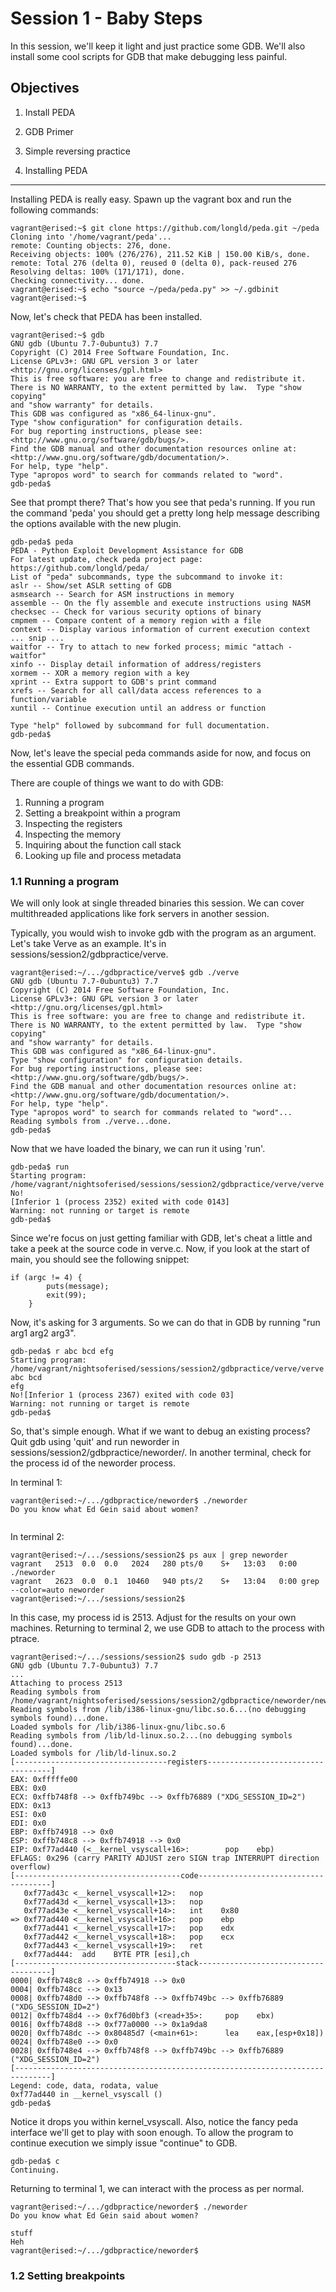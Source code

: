 Session 1 - Baby Steps
======================

In this session, we'll keep it light and just practice some GDB. We'll also
install some cool scripts for GDB that make debugging less painful.

Objectives
----------
1. Install PEDA
2. GDB Primer
3. Simple reversing practice

1. Installing PEDA
------------------

Installing PEDA is really easy. Spawn up the vagrant box and run the following
commands:

```
vagrant@erised:~$ git clone https://github.com/longld/peda.git ~/peda
Cloning into '/home/vagrant/peda'...
remote: Counting objects: 276, done.
Receiving objects: 100% (276/276), 211.52 KiB | 150.00 KiB/s, done.
remote: Total 276 (delta 0), reused 0 (delta 0), pack-reused 276
Resolving deltas: 100% (171/171), done.
Checking connectivity... done.
vagrant@erised:~$ echo "source ~/peda/peda.py" >> ~/.gdbinit
vagrant@erised:~$
```

Now, let's check that PEDA has been installed.

```
vagrant@erised:~$ gdb
GNU gdb (Ubuntu 7.7-0ubuntu3) 7.7
Copyright (C) 2014 Free Software Foundation, Inc.
License GPLv3+: GNU GPL version 3 or later <http://gnu.org/licenses/gpl.html>
This is free software: you are free to change and redistribute it.
There is NO WARRANTY, to the extent permitted by law.  Type "show copying"
and "show warranty" for details.
This GDB was configured as "x86_64-linux-gnu".
Type "show configuration" for configuration details.
For bug reporting instructions, please see:
<http://www.gnu.org/software/gdb/bugs/>.
Find the GDB manual and other documentation resources online at:
<http://www.gnu.org/software/gdb/documentation/>.
For help, type "help".
Type "apropos word" to search for commands related to "word".
gdb-peda$
```

See that prompt there? That's how you see that peda's running. If you run the
command 'peda' you should get a pretty long help message describing the options
available with the new plugin.

```
gdb-peda$ peda
PEDA - Python Exploit Development Assistance for GDB
For latest update, check peda project page: https://github.com/longld/peda/
List of "peda" subcommands, type the subcommand to invoke it:
aslr -- Show/set ASLR setting of GDB
asmsearch -- Search for ASM instructions in memory
assemble -- On the fly assemble and execute instructions using NASM
checksec -- Check for various security options of binary
cmpmem -- Compare content of a memory region with a file
context -- Display various information of current execution context
... snip ...
waitfor -- Try to attach to new forked process; mimic "attach -waitfor"
xinfo -- Display detail information of address/registers
xormem -- XOR a memory region with a key
xprint -- Extra support to GDB's print command
xrefs -- Search for all call/data access references to a function/variable
xuntil -- Continue execution until an address or function

Type "help" followed by subcommand for full documentation.
gdb-peda$
```

Now, let's leave the special peda commands aside for now, and focus on the
essential GDB commands.

There are couple of things we want to do with GDB:

1. Running a program
2. Setting a breakpoint within a program
3. Inspecting the registers
4. Inspecting the memory
5. Inquiring about the function call stack
6. Looking up file and process metadata

### 1.1 Running a program

We will only look at single threaded binaries this session. We can cover
multithreaded applications like fork servers in another session.

Typically, you would wish to invoke gdb with the program as an argument. Let's
take Verve as an example. It's in sessions/session2/gdbpractice/verve.

```
vagrant@erised:~/.../gdbpractice/verve$ gdb ./verve
GNU gdb (Ubuntu 7.7-0ubuntu3) 7.7
Copyright (C) 2014 Free Software Foundation, Inc.
License GPLv3+: GNU GPL version 3 or later <http://gnu.org/licenses/gpl.html>
This is free software: you are free to change and redistribute it.
There is NO WARRANTY, to the extent permitted by law.  Type "show copying"
and "show warranty" for details.
This GDB was configured as "x86_64-linux-gnu".
Type "show configuration" for configuration details.
For bug reporting instructions, please see:
<http://www.gnu.org/software/gdb/bugs/>.
Find the GDB manual and other documentation resources online at:
<http://www.gnu.org/software/gdb/documentation/>.
For help, type "help".
Type "apropos word" to search for commands related to "word"...
Reading symbols from ./verve...done.
gdb-peda$
```

Now that we have loaded the binary, we can run it using 'run'.

```
gdb-peda$ run
Starting program:
/home/vagrant/nightsoferised/sessions/session2/gdbpractice/verve/verve
No!
[Inferior 1 (process 2352) exited with code 0143]
Warning: not running or target is remote
gdb-peda$
```

Since we're focus on just getting familiar with GDB, let's cheat a little and
take a peek at the source code in verve.c. Now, if you look at the start of
main, you should see the following snippet:

```
if (argc != 4) {
        puts(message);
        exit(99);
    }
```

Now, it's asking for 3 arguments. So we can do that in GDB by running "run arg1
arg2 arg3".

```
gdb-peda$ r abc bcd efg
Starting program:
/home/vagrant/nightsoferised/sessions/session2/gdbpractice/verve/verve abc bcd
efg
No![Inferior 1 (process 2367) exited with code 03]
Warning: not running or target is remote
gdb-peda$
```

So, that's simple enough. What if we want to debug an existing process? Quit gdb
using 'quit' and run neworder in sessions/session2/gdbpractice/neworder/. In
another terminal, check for the process id of the neworder process.

In terminal 1:

```
vagrant@erised:~/.../gdbpractice/neworder$ ./neworder
Do you know what Ed Gein said about women?


```

In terminal 2:

```
vagrant@erised:~/.../sessions/session2$ ps aux | grep neworder
vagrant   2513  0.0  0.0   2024   280 pts/0    S+   13:03   0:00 ./neworder
vagrant   2623  0.0  0.1  10460   940 pts/2    S+   13:04   0:00 grep
--color=auto neworder
vagrant@erised:~/.../sessions/session2$
```

In this case, my process id is 2513. Adjust for the results on your own
machines. Returning to terminal 2, we use GDB to attach to the process with
ptrace.

```
vagrant@erised:~/.../sessions/session2$ sudo gdb -p 2513
GNU gdb (Ubuntu 7.7-0ubuntu3) 7.7
...
Attaching to process 2513
Reading symbols from /home/vagrant/nightsoferised/sessions/session2/gdbpractice/neworder/neworder...done.
Reading symbols from /lib/i386-linux-gnu/libc.so.6...(no debugging symbols found)...done.
Loaded symbols for /lib/i386-linux-gnu/libc.so.6
Reading symbols from /lib/ld-linux.so.2...(no debugging symbols found)...done.
Loaded symbols for /lib/ld-linux.so.2
[----------------------------------registers-----------------------------------]
EAX: 0xfffffe00
EBX: 0x0
ECX: 0xffb748f8 --> 0xffb749bc --> 0xffb76889 ("XDG_SESSION_ID=2")
EDX: 0x13
ESI: 0x0
EDI: 0x0
EBP: 0xffb74918 --> 0x0
ESP: 0xffb748c8 --> 0xffb74918 --> 0x0
EIP: 0xf77ad440 (<__kernel_vsyscall+16>:        pop    ebp)
EFLAGS: 0x296 (carry PARITY ADJUST zero SIGN trap INTERRUPT direction overflow)
[-------------------------------------code-------------------------------------]
   0xf77ad43c <__kernel_vsyscall+12>:   nop
   0xf77ad43d <__kernel_vsyscall+13>:   nop
   0xf77ad43e <__kernel_vsyscall+14>:   int    0x80
=> 0xf77ad440 <__kernel_vsyscall+16>:   pop    ebp
   0xf77ad441 <__kernel_vsyscall+17>:   pop    edx
   0xf77ad442 <__kernel_vsyscall+18>:   pop    ecx
   0xf77ad443 <__kernel_vsyscall+19>:   ret
   0xf77ad444:  add    BYTE PTR [esi],ch
[------------------------------------stack-------------------------------------]
0000| 0xffb748c8 --> 0xffb74918 --> 0x0
0004| 0xffb748cc --> 0x13
0008| 0xffb748d0 --> 0xffb748f8 --> 0xffb749bc --> 0xffb76889 ("XDG_SESSION_ID=2")
0012| 0xffb748d4 --> 0xf76d0bf3 (<read+35>:     pop    ebx)
0016| 0xffb748d8 --> 0xf77a0000 --> 0x1a9da8
0020| 0xffb748dc --> 0x80485d7 (<main+61>:      lea    eax,[esp+0x18])
0024| 0xffb748e0 --> 0x0
0028| 0xffb748e4 --> 0xffb748f8 --> 0xffb749bc --> 0xffb76889 ("XDG_SESSION_ID=2")
[------------------------------------------------------------------------------]
Legend: code, data, rodata, value
0xf77ad440 in __kernel_vsyscall ()
gdb-peda$
```

Notice it drops you within kernel_vsyscall. Also, notice the fancy peda
interface we'll get to play with soon enough. To allow the program to continue
execution we simply issue "continue" to GDB.

```
gdb-peda$ c
Continuing.

```

Returning to terminal 1, we can interact with the process as per normal.

```
vagrant@erised:~/.../gdbpractice/neworder$ ./neworder
Do you know what Ed Gein said about women?

stuff
Heh
vagrant@erised:~/.../gdbpractice/neworder$
```

### 1.2 Setting breakpoints

